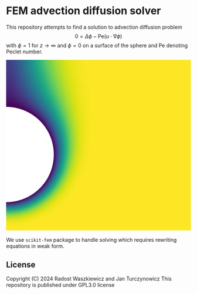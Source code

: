 FEM advection diffusion solver
==============================

This repository attempts to find a solution to advection diffusion problem
$$0 = \Delta \phi - \mathrm{Pe} (u \cdot \nabla \phi) $$
with $\phi = 1$ for $z \to \infty$ and $\phi = 0$ on a surface of the sphere and $\mathrm{Pe}$ denoting Peclet number.

![Some solution of advection diffusion type problem](/graphics/sample_image.png)

We use `scikit-fem` package to handle solving which requires rewriting equations in weak form.

License
-------
Copyright (C) 2024  Radost Waszkiewicz and Jan Turczynowicz
This repository is published under GPL3.0 license